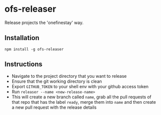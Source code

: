 # ofs-releaser

Release projects the 'onefinestay' way.

## Installation

```
npm install -g ofs-releaser
```

## Instructions

* Navigate to the project directory that you want to release
* Ensure that the git working directory is clean
* Export `GITHUB_TOKEN` to your shell env with your github access token
* Run `releaser --name <new-release-name>`
* This will create a new branch called `name`, grab all the pull requests of that repo that has the label `ready`, merge them into `name` and then create a new pull request with the release details
